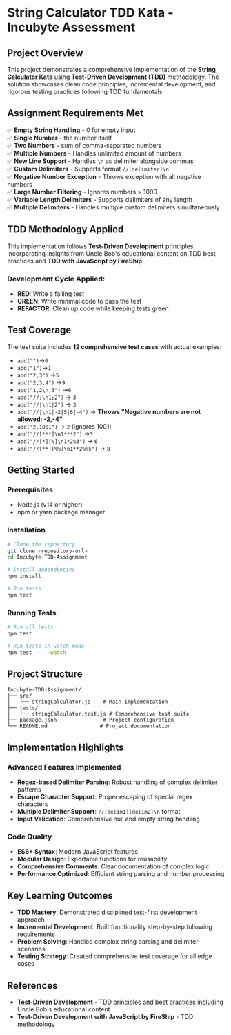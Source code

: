 # String Calculator TDD Kata - Incubyte Assessment

## Project Overview

This project demonstrates a comprehensive implementation of the **String Calculator Kata** using **Test-Driven Development (TDD)** methodology. The solution showcases clean code principles, incremental development, and rigorous testing practices following TDD fundamentals.

## Assignment Requirements Met

✅ **Empty String Handling** -  0 for empty input  
✅ **Single Number** -  the number itself  
✅ **Two Numbers** -  sum of comma-separated numbers  
✅ **Multiple Numbers** - Handles unlimited amount of numbers  
✅ **New Line Support** - Handles `\n` as delimiter alongside commas  
✅ **Custom Delimiters** - Supports format `//[delimiter]\n`  
✅ **Negative Number Exception** - Throws exception with all negative numbers  
✅ **Large Number Filtering** - Ignores numbers > 1000  
✅ **Variable Length Delimiters** - Supports delimiters of any length  
✅ **Multiple Delimiters** - Handles multiple custom delimiters simultaneously  

## TDD Methodology Applied

This implementation follows **Test-Driven Development** principles, incorporating insights from Uncle Bob's educational content on TDD best practices and **TDD with JavaScript by FireShip**.

### Development Cycle Applied:
- **RED**: Write a failing test
- **GREEN**: Write minimal code to pass the test  
- **REFACTOR**: Clean up code while keeping tests green

## Test Coverage

The test suite includes **12 comprehensive test cases** with actual examples:

- `add("")`→`0`
- `add("1")`→`1`
- `add("2,3")` →`5`
- `add("2,3,4")` →`9`
- `add("1,2\n,3")` →`6`
- `add("//;\n1;2")` → `3`
- `add("//|\n1|2")` → `3`
- `add("//|\n1|-2|5|6|-4")` → **Throws "Negative numbers are not allowed: -2,-4"**
- `add("2,1001")` → `2` (ignores 1001)
- `add("//[***]\n1***2")` →`3`
- `add("//[*][%]\n1*2%3")` → `6`
- `add("//[**][%%]\n1**2%%5")` → `8`

## Getting Started

### Prerequisites
- Node.js (v14 or higher)
- npm or yarn package manager

### Installation

```bash
# Clone the repository
git clone <repository-url>
cd Incubyte-TDD-Assignment

# Install dependencies
npm install

# Run tests
npm test
```

### Running Tests

```bash
# Run all tests
npm test

# Run tests in watch mode
npm test -- --watch
```

## Project Structure

```
Incubyte-TDD-Assignment/
├── src/
│   └── stringCalculator.js    # Main implementation
├── tests/
│   └── stringCalculator.test.js # Comprehensive test suite
├── package.json               # Project configuration
└── README.md                 # Project documentation
```

## Implementation Highlights

### Advanced Features Implemented
- **Regex-based Delimiter Parsing**: Robust handling of complex delimiter patterns
- **Escape Character Support**: Proper escaping of special regex characters
- **Multiple Delimiter Support**: `//[delim1][delim2]\n` format
- **Input Validation**: Comprehensive null and empty string handling

### Code Quality
- **ES6+ Syntax**: Modern JavaScript features
- **Modular Design**: Exportable functions for reusability
- **Comprehensive Comments**: Clear documentation of complex logic
- **Performance Optimized**: Efficient string parsing and number processing


## Key Learning Outcomes

- **TDD Mastery**: Demonstrated disciplined test-first development approach
- **Incremental Development**: Built functionality step-by-step following requirements
- **Problem Solving**: Handled complex string parsing and delimiter scenarios
- **Testing Strategy**: Created comprehensive test coverage for all edge cases

## References

- **Test-Driven Development** - TDD principles and best practices including Uncle Bob's educational content
- **Test-Driven Development with JavaScript by FireShip** - TDD methodology

